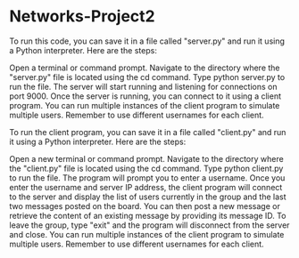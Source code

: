 # Networks-Project2

To run this code, you can save it in a file called "server.py" and run it using a Python interpreter. Here are the steps:

Open a terminal or command prompt.
Navigate to the directory where the "server.py" file is located using the cd command.
Type python server.py to run the file.
The server will start running and listening for connections on port 9000.
Once the server is running, you can connect to it using a client program. You can run multiple instances of the client program to simulate multiple users. Remember to use different usernames for each client.


To run the client program, you can save it in a file called "client.py" and run it using a Python interpreter. Here are the steps:

Open a new terminal or command prompt.
Navigate to the directory where the "client.py" file is located using the cd command.
Type python client.py to run the file.
The program will prompt you to enter a username.
Once you enter the username and server IP address, the client program will connect to the server and display the list of users currently in the group and the last two messages posted on the board.
You can then post a new message or retrieve the content of an existing message by providing its message ID.
To leave the group, type "exit" and the program will disconnect from the server and close.
You can run multiple instances of the client program to simulate multiple users. Remember to use different usernames for each client.






